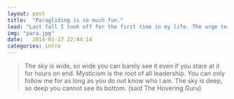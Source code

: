 ```yaml
---
layout: post
title:  "Paragliding is so much fun."
lead: "Last fall I took off for the first time in my life. The urge to fly has never left me since. Here is what I have learned so far."
img: "para.jpg"
date:   2014-01-17 22:44:14
categories: intro
---
```


> The sky is wide, so wide you can barely see it even if you stare at it for hours on end. Mysticism is the root of all leadership. You can only follow me for as long as you do not know who I am. The sky is deep, so deep you cannot see its bottom. (said The Hovering Guru)